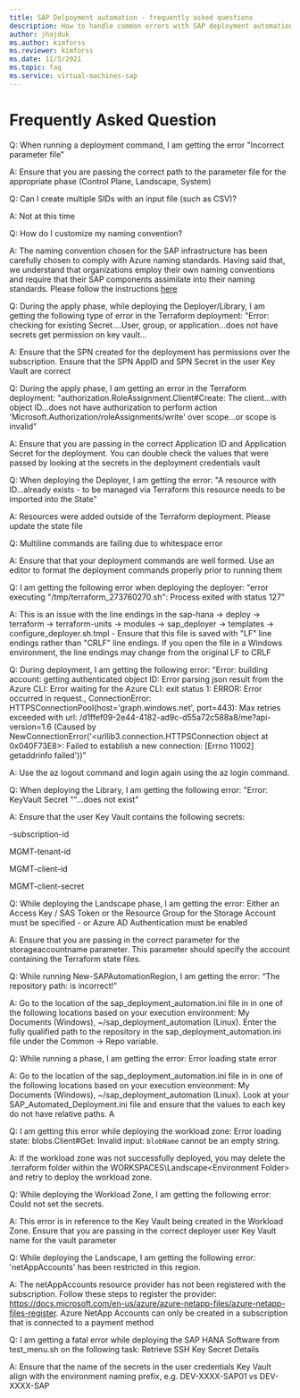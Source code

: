 ```yaml
---
title: SAP Delpoyment automation - frequently asked questions
description: How to handle common errors with SAP deployment automation framework on Azure.
author: jhajduk
ms.author: kimforss
ms.reviewer: kimforss
ms.date: 11/5/2021
ms.topic: faq
ms.service: virtual-machines-sap
---
```


# Frequently Asked Question
Q: When running a deployment command, I am getting the error "Incorrect parameter file" 

A: Ensure that you are passing the correct path to the parameter file for the appropriate phase (Control Plane, Landscape, System) 

Q: Can I create multiple SIDs with an input file (such as CSV)? 

A: Not at this time 

Q: How do I customize my naming convention? 

A:  The naming convention chosen for the SAP infrastructure has been carefully chosen to comply with Azure naming standards. Having said that, we understand that organizations employ their own naming conventions and require that their SAP components assimilate into their naming standards. Please follow the instructions [here](automaiton-naming-module.md)

Q: During the apply phase, while deploying the Deployer/Library, I am getting the following type of error in the Terraform deployment: "Error: checking for existing Secret….User, group, or application…does not have secrets get permission on key vault… 

A:  Ensure that the SPN created for the deployment has permissions over the subscription. Ensure that the SPN AppID and SPN Secret in the user Key Vault are correct 

Q: During the apply phase, I am getting an error in the Terraform deployment: "authorization.RoleAssignment.Client#Create: The client…with object ID…does not have authorization to perform action 'Microsoft.Authorization/roleAssignments/write' over scope…or scope is invalid" 

A: Ensure that you are passing in the correct Application ID and Application Secret for the deployment. You can double check the values that were passed by looking at the secrets in the deployment credentials vault 

Q: When deploying the Deployer, I am getting the error: "A resource with ID…already exists - to be managed via Terraform this resource needs to be imported into the State" 

A: Resources were added outside of the Terraform deployment. Please update the state file 

Q: Multiline commands are failing due to whitespace error 

A: Ensure that that your deployment commands are well formed. Use an editor to format the deployment commands properly prior to running them 

Q: I am getting the following error when deploying the deployer: "error executing "/tmp/terraform_273760270.sh": Process exited with status 127" 

A: This is an issue with the line endings in the sap-hana -> deploy -> terraform -> terraform-units -> modules -> sap_deployer -> templates -> configure_deployer.sh.tmpl - Ensure that this file is saved with "LF" line endings rather than "CRLF" line endings. If you open the file in a Windows environment, the line endings may change from the original LF to CRLF 

Q: During deployment, I am getting the following error: "Error: building account: getting authenticated object ID: Error parsing json result from the Azure CLI: Error waiting for the Azure CLI: exit status 1: ERROR: Error occurred in request., ConnectionError: HTTPSConnectionPool(host='graph.windows.net', port=443): Max retries exceeded with url: /d1ffef09-2e44-4182-ad9c-d55a72c588a8/me?api-version=1.6 (Caused by NewConnectionError('<urllib3.connection.HTTPSConnection object at 0x040F73E8>: Failed to establish a new connection: [Errno 11002] getaddrinfo failed'))"

A: Use the az logout command and login again using the az login command. 

Q: When deploying the Library, I am getting the following error: "Error: KeyVault Secret "<secret name>"…does not exist" 

A: Ensure that the user Key Vault contains the following secrets:  

<ENVIRONMENT>-subscription-id 

MGMT-tenant-id 

MGMT-client-id 

MGMT-client-secret 

Q: While deploying the Landscape phase, I am getting the error: Either an Access Key / SAS Token or the Resource Group for the Storage Account must be specified - or Azure AD Authentication must be enabled 

A: Ensure that you are passing in the correct parameter for the storageaccountname parameter. This parameter should specify the account containing the Terraform state files.

Q: While running New-SAPAutomationRegion, I am getting the error: “The repository path: <repo path> is incorrect!” 

A: Go to the location of the sap_deployment_automation.ini file in in one of the following locations based on your execution environment: My Documents (Windows), ~/sap_deployment_automation (Linux). Enter the fully qualified path to the repository in the sap_deployment_automation.ini file under the Common -> Repo variable. 

Q: While running a phase, I am getting the error: Error loading state error 

A: Go to the location of the sap_deployment_automation.ini file in in one of the following locations based on your execution environment: My Documents (Windows), ~/sap_deployment_automation (Linux). Look at your SAP_Automated_Deployment.ini file and ensure that the values to each key do not have relative paths. A

Q: I am getting this error while deploying the workload zone: Error loading state: blobs.Client#Get: Invalid input: `blobName` cannot be an empty string. 

A: If the workload zone was not successfully deployed, you may delete the .terraform folder within the WORKSPACES\Landscape\<Environment Folder> and retry to deploy the workload zone. 

Q: While deploying the Workload Zone, I am getting the following error: Could not set the secrets. 

A: This error is in reference to the Key Vault being created in the Workload Zone. Ensure that you are passing in the correct deployer user Key Vault name for the vault parameter 

Q: While deploying the Landscape, I am getting the following error: 'netAppAccounts' has been restricted in this region. 

A: The netAppAccounts resource provider has not been registered with the subscription. Follow these steps to register the provider: https://docs.microsoft.com/en-us/azure/azure-netapp-files/azure-netapp-files-register. Azure NetApp Accounts can only be created in a subscription that is connected to a payment method 

Q: I am getting a fatal error while deploying the SAP HANA Software from test_menu.sh on the following task: Retrieve SSH Key Secret Details

A: Ensure that the name of the secrets in the user credentials Key Vault align with the environment naming prefix, e.g. DEV-XXXX-SAP01 vs DEV-XXXX-SAP 
